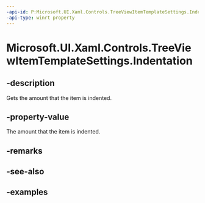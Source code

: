 ```yaml
---
-api-id: P:Microsoft.UI.Xaml.Controls.TreeViewItemTemplateSettings.Indentation
-api-type: winrt property
---
```

<!-- Property syntax.
public Thickness Indentation { get; }
-->

# Microsoft.UI.Xaml.Controls.TreeViewItemTemplateSettings.Indentation


## -description

Gets the amount that the item is indented.


## -property-value

The amount that the item is indented.


## -remarks


## -see-also


## -examples


